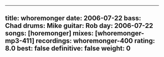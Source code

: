 
---
title: whoremonger
date: 2006-07-22
bass:	Chad
drums:	Mike
guitar:	Rob
day: 2006-07-22
songs: [horemonger]
mixes: [whoremonger-mp3-411]
recordings: whoremonger-400
rating: 8.0
best: false
definitive: false
weight: 0
---
